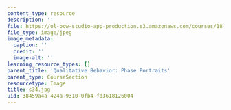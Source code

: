 ```yaml
---
content_type: resource
description: ''
file: https://ol-ocw-studio-app-production.s3.amazonaws.com/courses/18-03sc-differential-equations-fall-2011/38459a4a424a93100fb4fd3618126004_s34.jpg
file_type: image/jpeg
image_metadata:
  caption: ''
  credit: ''
  image-alt: ''
learning_resource_types: []
parent_title: 'Qualitative Behavior: Phase Portraits'
parent_type: CourseSection
resourcetype: Image
title: s34.jpg
uid: 38459a4a-424a-9310-0fb4-fd3618126004
---
```

